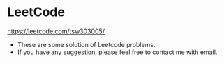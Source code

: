 # LeetCode
https://leetcode.com/tsw303005/

- These are some solution of Leetcode problems.
- If you have any suggestion, please feel free to contact me with email.
